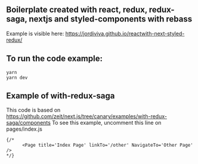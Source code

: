 ## Boilerplate created with react, redux, redux-saga, nextjs and styled-components with rebass

Example is visible here:
https://jordiviva.github.io/reactwith-next-styled-redux/

## To run the code example:

```
yarn
yarn dev
```

## Example of with-redux-saga

This code is based on https://github.com/zeit/next.js/tree/canary/examples/with-redux-saga/components
To see this example, uncomment this line on pages/index.js
```
{/*
      <Page title='Index Page' linkTo='/other' NavigateTo='Other Page' />
*/}
```